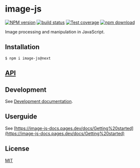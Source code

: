 # image-js

[![NPM version][npm-image]][npm-url]
[![build status][ci-image]][ci-url]
[![Test coverage][codecov-image]][codecov-url]
[![npm download][download-image]][download-url]

Image processing and manipulation in JavaScript.

## Installation

`$ npm i image-js@next`

## [API](https://image-js.github.io/image-js-typescript/)

## Development

See [Development documentation](./Development.md).

## Userguide

See [https://image-js-docs.pages.dev/docs/Getting%20started](https://image-js-docs.pages.dev/docs/Getting%20started)


## License

[MIT](./LICENSE)

[npm-image]: https://img.shields.io/npm/v/image-js.svg
[npm-url]: https://www.npmjs.com/package/image-js
[ci-image]: https://github.com/image-js/image-js-typescript/actions/workflows/nodejs.yml/badge.svg
[ci-url]: https://github.com/image-js/image-js-typescript/actions/workflows/nodejs.yml
[codecov-image]: https://img.shields.io/codecov/c/github/image-js/image-js-typescript.svg
[codecov-url]: https://codecov.io/gh/image-js/image-js-typescript
[download-image]: https://img.shields.io/npm/dm/image-js.svg
[download-url]: https://www.npmjs.com/package/image-js
